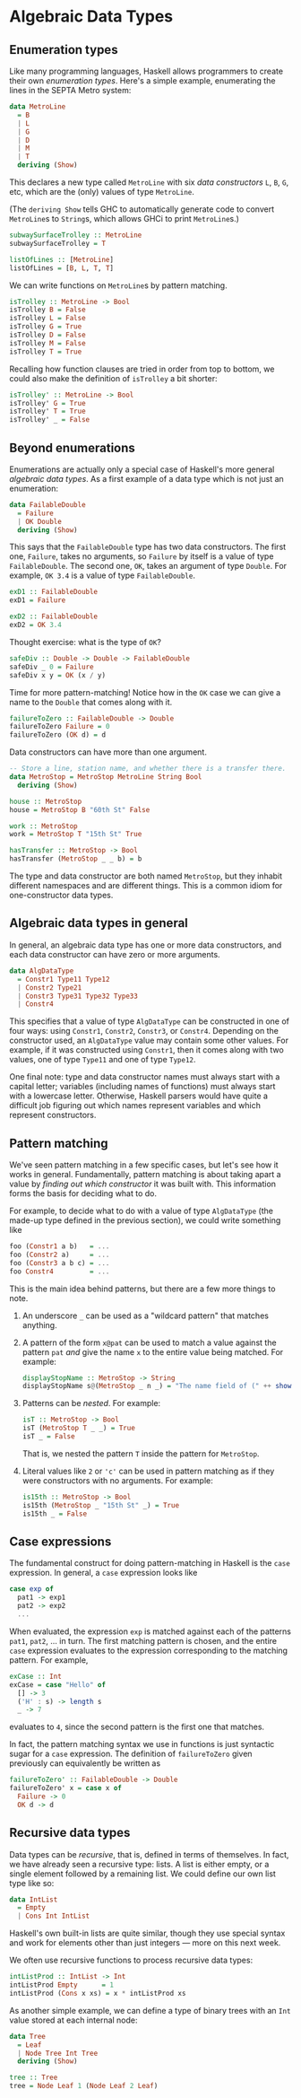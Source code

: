 # Algebraic Data Types

## Enumeration types

Like many programming languages, Haskell allows programmers to create
their own _enumeration types_. Here's a simple example,
enumerating the lines in the SEPTA Metro system:

```Haskell
data MetroLine
  = B
  | L
  | G
  | D
  | M
  | T
  deriving (Show)
```

This declares a new type called `MetroLine` with six _data constructors_
`L`, `B`, `G`, etc, which are the (only) values of type `MetroLine`.

(The `deriving Show` tells GHC to automatically generate code to convert
`MetroLine`s to `String`s, which allows GHCi to print `MetroLine`s.)

```Haskell
subwaySurfaceTrolley :: MetroLine
subwaySurfaceTrolley = T

listOfLines :: [MetroLine]
listOfLines = [B, L, T, T]
```

We can write functions on `MetroLine`s by pattern matching.

```Haskell
isTrolley :: MetroLine -> Bool
isTrolley B = False
isTrolley L = False
isTrolley G = True
isTrolley D = False
isTrolley M = False
isTrolley T = True
```

Recalling how function clauses are tried in order from top to bottom,
we could also make the definition of `isTrolley` a bit shorter:

```Haskell
isTrolley' :: MetroLine -> Bool
isTrolley' G = True
isTrolley' T = True
isTrolley' _ = False
```

## Beyond enumerations

Enumerations are actually only a special case of Haskell's more general
_algebraic data types_. As a first example of a data type which is not just an enumeration:

```Haskell
data FailableDouble
  = Failure
  | OK Double
  deriving (Show)
```

This says that the `FailableDouble` type has two data constructors.
The first one, `Failure`, takes no arguments, so `Failure` by itself
is a value of type `FailableDouble`. The second one, `OK`, takes an
argument of type `Double`. For example, `OK 3.4` is a value of
type `FailableDouble`.

```Haskell
exD1 :: FailableDouble
exD1 = Failure

exD2 :: FailableDouble
exD2 = OK 3.4
```

Thought exercise: what is the type of `OK`?

```Haskell
safeDiv :: Double -> Double -> FailableDouble
safeDiv _ 0 = Failure
safeDiv x y = OK (x / y)
```

Time for more pattern-matching! Notice how in the `OK` case we can give a name
to the `Double` that comes along with it.

```Haskell
failureToZero :: FailableDouble -> Double
failureToZero Failure = 0
failureToZero (OK d) = d
```

Data constructors can have more than one argument.

```Haskell
-- Store a line, station name, and whether there is a transfer there.
data MetroStop = MetroStop MetroLine String Bool
  deriving (Show)

house :: MetroStop
house = MetroStop B "60th St" False

work :: MetroStop
work = MetroStop T "15th St" True

hasTransfer :: MetroStop -> Bool
hasTransfer (MetroStop _ _ b) = b
```

The type and data constructor are both named
`MetroStop`, but they inhabit different namespaces and are different
things. This is a common idiom for one-constructor data types.

## Algebraic data types in general

In general, an algebraic data type has one or more data constructors,
and each data constructor can have zero or more arguments.

```Haskell
data AlgDataType
  = Constr1 Type11 Type12
  | Constr2 Type21
  | Constr3 Type31 Type32 Type33
  | Constr4
```

This specifies that a value of type `AlgDataType` can be constructed
in one of four ways: using `Constr1`, `Constr2`, `Constr3`, or
`Constr4`. Depending on the constructor used, an `AlgDataType` value
may contain some other values. For example, if it was constructed
using `Constr1`, then it comes along with two values, one of type
`Type11` and one of type `Type12`.

One final note: type and data constructor names must always start with
a capital letter; variables (including names of functions) must always
start with a lowercase letter. Otherwise, Haskell parsers would have
quite a difficult job figuring out which names represent variables and
which represent constructors.

## Pattern matching

We've seen pattern matching in a few specific cases, but let's see how
it works in general. Fundamentally, pattern matching is
about taking apart a value by _finding out which constructor_ it was
built with. This information forms the basis for deciding what to do.

For example, to decide what to do with a value of type `AlgDataType`
(the made-up type defined in the previous section), we could write
something like

```Haskell
foo (Constr1 a b)   = ...
foo (Constr2 a)     = ...
foo (Constr3 a b c) = ...
foo Constr4         = ...
```

This is the main idea behind patterns, but there are a few more things
to note.

1. An underscore `_` can be used as a "wildcard pattern" that
   matches anything.

2. A pattern of the form `x@pat` can be used to match a value against
   the pattern `pat` _and_ give the name `x` to the entire value
   being matched. For example:

    ```Haskell
    displayStopName :: MetroStop -> String
    displayStopName s@(MetroStop _ n _) = "The name field of (" ++ show s ++ ") is " ++ n
    ```

3. Patterns can be _nested_. For example:

    ```Haskell
    isT :: MetroStop -> Bool
    isT (MetroStop T _ _) = True
    isT _ = False
    ```

    That is, we nested the pattern `T` inside the pattern for `MetroStop`.

4. Literal values like `2` or `'c'` can be used in pattern matching
   as if they were constructors with no arguments. For example:

    ```Haskell
    is15th :: MetroStop -> Bool
    is15th (MetroStop _ "15th St" _) = True
    is15th _ = False
    ```

## Case expressions

The fundamental construct for doing pattern-matching in Haskell is the
`case` expression. In general, a `case` expression looks like

```Haskell
case exp of
  pat1 -> exp1
  pat2 -> exp2
  ...
```

When evaluated, the expression `exp` is matched against each of the
patterns `pat1`, `pat2`, ... in turn. The first matching pattern is
chosen, and the entire `case` expression evaluates to the expression
corresponding to the matching pattern. For example,

```Haskell
exCase :: Int
exCase = case "Hello" of
  [] -> 3
  ('H' : s) -> length s
  _ -> 7
```

evaluates to `4`, since the second pattern is the first one that matches.

In fact, the pattern matching syntax we use in functions is just syntactic sugar
for a `case` expression. The definition of `failureToZero` given previously can
equivalently be written as

```Haskell
failureToZero' :: FailableDouble -> Double
failureToZero' x = case x of
  Failure -> 0
  OK d -> d
```

## Recursive data types

Data types can be _recursive_, that is, defined in terms of
themselves. In fact, we have already seen a recursive type: lists.
A list is either empty, or a single element followed by a
remaining list. We could define our own list type like so:

```Haskell
data IntList
  = Empty
  | Cons Int IntList
```

Haskell's own built-in lists are quite similar, though they use
special syntax and work for elements other than just integers — more on this next week.

We often use recursive functions to process recursive data types:

```Haskell
intListProd :: IntList -> Int
intListProd Empty      = 1
intListProd (Cons x xs) = x * intListProd xs
```

As another simple example, we can define a type of binary trees with
an `Int` value stored at each internal node:

```Haskell
data Tree
  = Leaf
  | Node Tree Int Tree
  deriving (Show)

tree :: Tree
tree = Node Leaf 1 (Node Leaf 2 Leaf)
```
